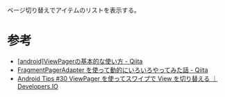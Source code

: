 ページ切り替えでアイテムのリストを表示する。

参考
====

* [[android]ViewPagerの基本的な使い方 - Qiita](https://qiita.com/Yuki_Yamada/items/6d8b38effeb38ed96d78)
* [FragmentPagerAdapter を使って動的にいろいろやってみた話 - Qiita](https://qiita.com/akitaika_/items/80aeffb4bd28270bd609)
* [Android Tips #30 ViewPager を使ってスワイプで View を切り替える ｜ Developers.IO](https://dev.classmethod.jp/smartphone/android/android-tips-30-viewpager/)
